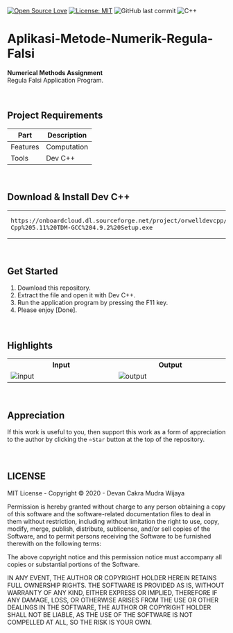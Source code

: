[![Open Source Love](https://badges.frapsoft.com/os/v1/open-source.svg?style=flat)](https://github.com/ellerbrock/open-source-badges/)
[![License: MIT](https://img.shields.io/badge/License-MIT-green.svg)](https://opensource.org/licenses/MIT)
![GitHub last commit](https://img.shields.io/github/last-commit/devancakra/Aplikasi-Metode-Numerik-Regula-Falsi)
![C++](https://img.shields.io/badge/c++%20-%2300599C.svg?&style=flat&logo=c%2B%2B&ogoColor=white)

# Aplikasi-Metode-Numerik-Regula-Falsi
<strong>Numerical Methods Assignment</strong><br>
Regula Falsi Application Program.

<br>

## Project Requirements
| Part | Description |
| --- | --- |
| Features | Computation |
| Tools | Dev C++ |

<br>

## Download & Install Dev C++

<table><tr><td width="840">
  
```
https://onboardcloud.dl.sourceforge.net/project/orwelldevcpp/Setup%20Releases/Dev-Cpp%205.11%20TDM-GCC%204.9.2%20Setup.exe
```

</td></tr></table>

<br>

## Get Started
1. Download this repository.<br>
2. Extract the file and open it with Dev C++.<br>
3. Run the application program by pressing the F11 key.<br>
4. Please enjoy [Done].

<br>

## Highlights
<table>
<tr>
<th width="420">Input</th>
<th width="420">Output</th>
</tr>
<tr>
<td><img src="https://github.com/devancakra/Aplikasi-Metode-Numerik-Regula-Falsi/assets/54527592/78f346e5-c3f8-4f9b-9151-7aae56a4cade" alt="input"></td>
<td><img src="https://github.com/devancakra/Aplikasi-Metode-Numerik-Regula-Falsi/assets/54527592/b7fc327b-4e3f-4b9f-9935-4508028e05a3" alt="output"></td>
</tr>
</table>

<br>

## Appreciation
If this work is useful to you, then support this work as a form of appreciation to the author by clicking the ``` ⭐Star ``` button at the top of the repository.

<br>

## LICENSE
MIT License - Copyright © 2020 - Devan Cakra Mudra Wijaya

Permission is hereby granted without charge to any person obtaining a copy of this software and the software-related documentation files to deal in them without restriction, including without limitation the right to use, copy, modify, merge, publish, distribute, sublicense, and/or sell copies of the Software, and to permit persons receiving the Software to be furnished therewith on the following terms:

The above copyright notice and this permission notice must accompany all copies or substantial portions of the Software.

IN ANY EVENT, THE AUTHOR OR COPYRIGHT HOLDER HEREIN RETAINS FULL OWNERSHIP RIGHTS. THE SOFTWARE IS PROVIDED AS IS, WITHOUT WARRANTY OF ANY KIND, EITHER EXPRESS OR IMPLIED, THEREFORE IF ANY DAMAGE, LOSS, OR OTHERWISE ARISES FROM THE USE OR OTHER DEALINGS IN THE SOFTWARE, THE AUTHOR OR COPYRIGHT HOLDER SHALL NOT BE LIABLE, AS THE USE OF THE SOFTWARE IS NOT COMPELLED AT ALL, SO THE RISK IS YOUR OWN.

